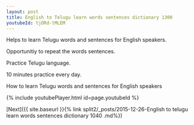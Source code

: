 ```yaml
---
layout: post
title: English to Telugu learn words sentences dictionary 1300 
youtubeId: tjORd-tMLEM
---
```

 
 
Helps to learn Telugu words and sentences for English speakers.

Opportunitiy to repeat the words sentences. 

Practice Telugu language. 
 
10 minutes practice every day. 
 
How to learn Telugu words and sentences for English speakers 
 
{% include youtubePlayer.html id=page.youtubeId %}
 
 
[Next]({{ site.baseurl }}{% link  split2/_posts/2015-12-26-English to telugu learn words sentences dictionary 1040 .md%})
 
